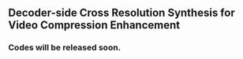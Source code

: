 ## Decoder-side Cross Resolution Synthesis for Video Compression Enhancement
### Codes will be released soon.
